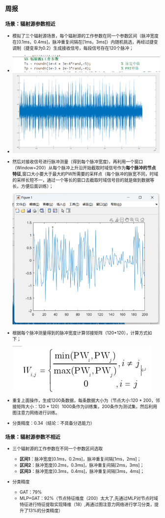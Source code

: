 ## 周报 

### 场景：辐射源参数相近

* 模拟了三个辐射源场景，每个辐射源的工作参数在同一个参数区间（脉冲宽度在[0.1ms，0.4ms]，脉冲重复间隔在[1ms，3ms]）内随机挑选，再经过捷变调制（捷变率为0.2）生成接收信号，每段信号存在120个脉冲；

* <img src='1.png' width='600'>

* <img src='2.png' width='800'>

* 然后对接收信号进行脉冲测量（得到每个脉冲宽度)，再利用一个窗口（Window=200）从每个脉冲上升沿开始截取时域信号作为**每个脉冲的节点特征**,窗口大小要大于最大的PW所需要的采样点（每个脉冲的脉宽不同，时域的采样长短不一，通过一个等长的窗口去截取时域信号目的就是做到数据等长，方便后面训练）；

  ![](3.png)
  
* 根据每个脉冲测量得到的脉冲宽度计算邻接矩阵（120*120），计算方式如下；

  ![](4.png)



* 重复上面操作，生成1200条数据，每条数据大小为（节点大小:120 * 200，邻接矩阵大小：120 * 120）1000条作为训练集，200条作为测试集，然后利用图注意力网络进行训练。
* 分类精度：0.34（结论：不具备分选能力）

### 场景：辐射源参数不相近

* 三个辐射源的工作参数在不同一个参数区间选取
  * **区间1**：脉冲宽度[0.1ms，0.2ms]，脉冲重复间隔[1ms，2ms]；
  * **区间2**：脉冲宽度[0.2ms，0.3ms]，脉冲重复间隔[2ms，3ms]；
  * **区间3**：脉冲宽度[0.3ms，0.4ms]，脉冲重复间隔[3ms，4ms]；

* 分类精度
  * GAT：79%
  * MLP+GAT：92%（节点特征维度（200）太大了,先通过MLP对节点时域特征进行特征提取实现降维（18）,再通过图注意力网络进行学习分类，提升了13%的分类精度）







